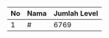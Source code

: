 | No | Nama            | Jumlah Level |
|----|-----------------|--------------|
| 1  | #    |    6769        |
